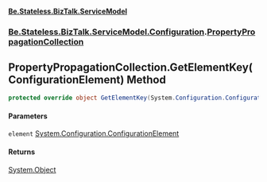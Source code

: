 #### [Be.Stateless.BizTalk.ServiceModel](README.md 'README')
### [Be.Stateless.BizTalk.ServiceModel.Configuration](Be.Stateless.BizTalk.ServiceModel.Configuration.md 'Be.Stateless.BizTalk.ServiceModel.Configuration').[PropertyPropagationCollection](PropertyPropagationCollection.md 'Be.Stateless.BizTalk.ServiceModel.Configuration.PropertyPropagationCollection')

## PropertyPropagationCollection.GetElementKey(ConfigurationElement) Method

```csharp
protected override object GetElementKey(System.Configuration.ConfigurationElement element);
```
#### Parameters

<a name='Be.Stateless.BizTalk.ServiceModel.Configuration.PropertyPropagationCollection.GetElementKey(System.Configuration.ConfigurationElement).element'></a>

`element` [System.Configuration.ConfigurationElement](https://docs.microsoft.com/en-us/dotnet/api/System.Configuration.ConfigurationElement 'System.Configuration.ConfigurationElement')

#### Returns
[System.Object](https://docs.microsoft.com/en-us/dotnet/api/System.Object 'System.Object')